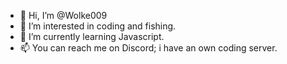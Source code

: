 - 👋 Hi, I’m @Wolke009
- 👀 I’m interested in coding and fishing.
- 🌱 I’m currently learning Javascript.
- 📫 You can reach me on Discord; i have an own coding server.

<!---
Wolke009/Wolke009 is a ✨ special ✨ repository because its `README.md` (this file) appears on your GitHub profile.
You can click the Preview link to take a look at your changes.
--->
